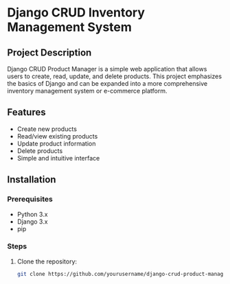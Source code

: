 # Django CRUD Inventory Management System

## Project Description

Django CRUD Product Manager is a simple web application that allows users to create, read, update, and delete products. This project emphasizes the basics of Django and can be expanded into a more comprehensive inventory management system or e-commerce platform.

## Features

- Create new products
- Read/view existing products
- Update product information
- Delete products
- Simple and intuitive interface

## Installation

### Prerequisites

- Python 3.x
- Django 3.x
- pip

### Steps

1. Clone the repository:
   ```bash
   git clone https://github.com/yourusername/django-crud-product-manager.git
```
